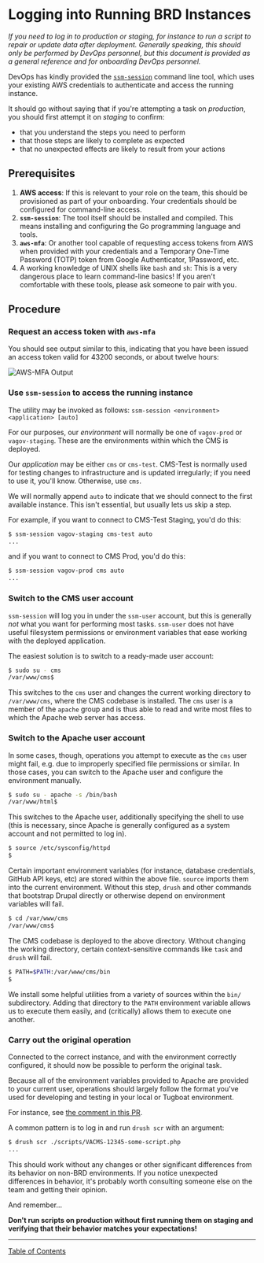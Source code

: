 # Logging into Running BRD Instances

_If you need to log in to production or staging, for instance to run a script
to repair or update data after deployment. Generally speaking, this should
only be performed by DevOps personnel, but this document is provided as a
general reference and for onboarding DevOps personnel._

DevOps has kindly provided the [`ssm-session`](https://github.com/department-of-veterans-affairs/devops/tree/master/utilities/ssm-session)
command line tool, which uses your existing AWS credentials to authenticate and
access the running instance.

It should go without saying that if you're attempting a task on _production_, you
should first attempt it on _staging_ to confirm:

- that you understand the steps you need to perform
- that those steps are likely to complete as expected
- that no unexpected effects are likely to result from your actions

## Prerequisites

1. **AWS access**: If this is relevant to your role on the team, this should be
provisioned as part of your onboarding. Your credentials should be configured
for command-line access.
1. **`ssm-session`**: The tool itself should be installed and compiled. This
means installing and configuring the Go programming language and tools.
1. **`aws-mfa`**: Or another tool capable of requesting access tokens from AWS
when provided with your credentials and a Temporary One-Time Password (TOTP)
token from Google Authenticator, 1Password, etc.
1. A working knowledge of UNIX shells like `bash` and `sh`: This is a very
dangerous place to learn command-line basics! If you aren't comfortable with
these tools, please ask someone to pair with you.

## Procedure

### Request an access token with `aws-mfa`

You should see output similar to this, indicating that you have been issued an
access token valid for 43200 seconds, or about twelve hours:

![AWS-MFA Output](https://user-images.githubusercontent.com/1318579/161591834-eb52cfa5-58d0-4df8-b302-299e6646bb80.png)

### Use `ssm-session` to access the running instance

The utility may be invoked as follows: `ssm-session <environment> <application> [auto]`

For our purposes, our _environment_ will normally be one of `vagov-prod` or
`vagov-staging`. These are the environments within which the CMS is deployed.

Our _application_ may be either `cms` or `cms-test`. CMS-Test is normally used
for testing changes to infrastructure and is updated irregularly; if you need
to use it, you'll know. Otherwise, use `cms`.

We will normally append `auto` to indicate that we should connect to the first available instance.  This isn't essential, but usually lets us skip a step.

For example, if you want to connect to CMS-Test Staging, you'd do this:

```bash
$ ssm-session vagov-staging cms-test auto
...
```

and if you want to connect to CMS Prod, you'd do this:

```bash
$ ssm-session vagov-prod cms auto
...
```

### Switch to the CMS user account

`ssm-session` will log you in under the `ssm-user` account, but this is
generally _not_ what you want for performing most tasks. `ssm-user` does not
have useful filesystem permissions or environment variables that ease working
with the deployed application.

The easiest solution is to switch to a ready-made user account:

```bash
$ sudo su - cms
/var/www/cms$
```

This switches to the `cms` user and changes the current working directory to
`/var/www/cms`, where the CMS codebase is installed.  The `cms` user is a
member of the `apache` group and is thus able to read and write most files to
which the Apache web server has access.

### Switch to the Apache user account

In some cases, though, operations you attempt to execute as the `cms` user
might fail, e.g. due to improperly specified file permissions or similar. In
those cases, you can switch to the Apache user and configure the environment
manually.  

```bash
$ sudo su - apache -s /bin/bash
/var/www/html$
```

This switches to the Apache user, additionally specifying the shell to use
(this is necessary, since Apache is generally configured as a system account
and not permitted to log in).

```bash
$ source /etc/sysconfig/httpd
$
```

Certain important environment variables (for instance, database credentials,
GitHub API keys, etc) are stored within the above file.  `source` imports them
into the current environment.  Without this step, `drush` and other commands
that bootstrap Drupal directly or otherwise depend on environment variables
will fail.  

```bash
$ cd /var/www/cms
/var/www/cms$
```

The CMS codebase is deployed to the above directory.  Without changing the
working directory, certain context-sensitive commands like `task` and `drush`
will fail.

```bash
$ PATH=$PATH:/var/www/cms/bin
$
```

We install some helpful utilities from a variety of sources within the `bin/`
subdirectory.  Adding that directory to the `PATH` environment variable allows
us to execute them easily, and (critically) allows them to execute one another.

### Carry out the original operation

Connected to the correct instance, and with the environment correctly
configured, it should now be possible to perform the original task.

Because all of the environment variables provided to Apache are provided to
your current user, operations should largely follow the format you've used for
developing and testing in your local or Tugboat environment.

For instance, see [the comment in this PR](https://github.com/department-of-veterans-affairs/va.gov-cms/pull/6889#issuecomment-967657412).

A common pattern is to log in and run `drush scr` with an argument:

```bash
$ drush scr ./scripts/VACMS-12345-some-script.php
...
```

This should work without any changes or other significant differences from its
behavior on non-BRD environments.  If you notice unexpected differences in
behavior, it's probably worth consulting someone else on the team and getting
their opinion.

And remember...

**Don't run scripts on production without first running them on staging and
verifying that their behavior matches your expectations!**

----

[Table of Contents](../README.md)
